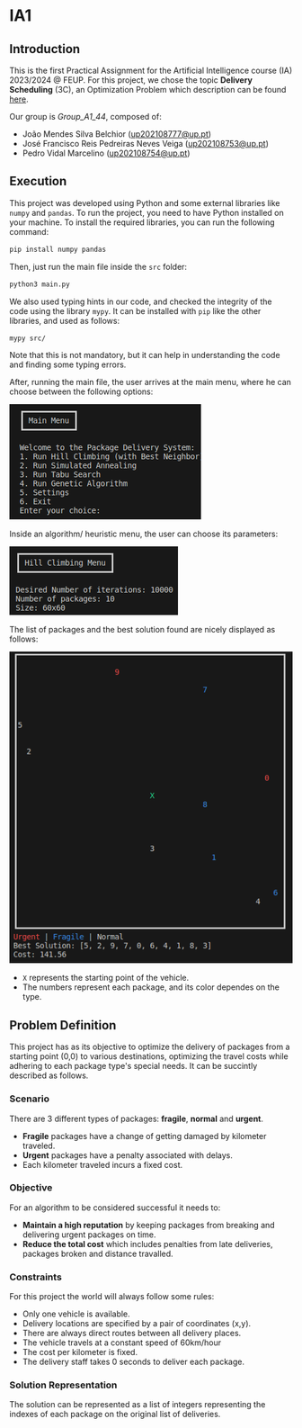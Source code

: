 # IA1

## Introduction

This is the first Practical Assignment for the Artificial Intelligence course (IA) 2023/2024 @ FEUP. For this project, we chose the topic **Delivery Scheduling** (3C), an Optimization Problem which description can be found [here](Description.pdf).

Our group is *Group_A1_44*, composed of:
- João Mendes Silva Belchior (up202108777@up.pt)
- José Francisco Reis Pedreiras Neves Veiga (up202108753@up.pt)
- Pedro Vidal Marcelino (up202108754@up.pt)

## Execution

This project was developed using Python and some external libraries like `numpy` and `pandas`. To run the project, you need to have Python installed on your machine. To install the required libraries, you can run the following command:

```bash
pip install numpy pandas
```

Then, just run the main file inside the `src` folder:

```bash
python3 main.py
```

We also used typing hints in our code, and checked the integrity of the code using the library `mypy`. It can be installed with `pip` like the other libraries, and used as follows:

```bash
mypy src/
```

Note that this is not mandatory, but it can help in understanding the code and finding some typing errors.

After, running the main file, the user arrives at the main menu, where he can choose between the following options:

![main menu](resources/main_menu.png)

Inside an algorithm/ heuristic menu, the user can choose its parameters:

![hill climbing menu](resources/hill_menu.png)

The list of packages and the best solution found are nicely displayed as follows:

![solution](resources/solution.png)

- `X` represents the starting point of the vehicle.
- The numbers represent each package, and its color dependes on the type.

## Problem Definition

This project has as its objective to optimize the delivery of packages from a starting point (0,0) to various destinations, optimizing the travel costs while adhering to each package type's special needs.
It can be succintly described as follows.

### Scenario

There are 3 different types of packages: **fragile**, **normal** and **urgent**.

* **Fragile** packages have a change of getting damaged by kilometer traveled.
* **Urgent** packages have a penalty associated with delays.
* Each kilometer traveled incurs a fixed cost.

### Objective

For an algorithm to be considered successful it needs to:

* **Maintain a high reputation** by keeping packages from breaking and delivering urgent packages on time.
* **Reduce the total cost** which includes penalties from late deliveries, packages broken and distance travalled.


### Constraints

For this project the world will always follow some rules:

* Only one vehicle is available.
* Delivery locations are specified by a pair of coordinates (x,y).
* There are always direct routes between all delivery places.
* The vehicle travels at a constant speed of 60km/hour
* The cost per kilometer is fixed.
* The delivery staff takes 0 seconds to deliver each package.

###  Solution Representation

The solution can be represented as a list of integers representing the indexes of each package on the original list of deliveries.
